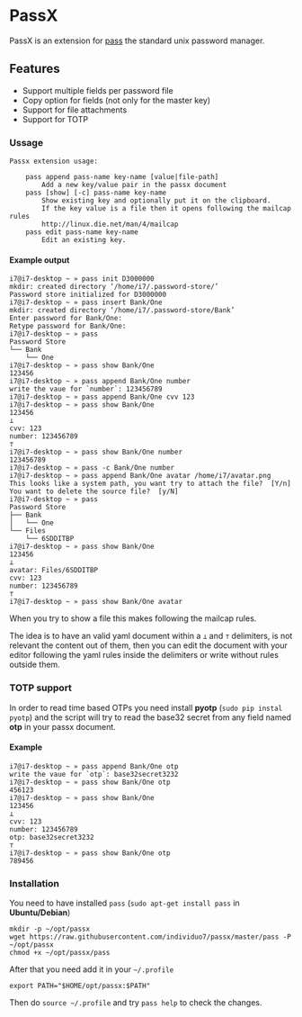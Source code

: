 # PassX

PassX is an extension for [pass](https://www.passwordstore.org/) the standard unix password manager.

## Features

  - Support multiple fields per password file
  - Copy option for fields (not only for the master key)
  - Support for file attachments
  - Support for TOTP

### Ussage

    Passx extension usage:

        pass append pass-name key-name [value|file-path]
            Add a new key/value pair in the passx document
        pass [show] [-c] pass-name key-name
            Show existing key and optionally put it on the clipboard.
            If the key value is a file then it opens following the mailcap rules
            http://linux.die.net/man/4/mailcap
        pass edit pass-name key-name
            Edit an existing key.

#### Example output

```
i7@i7-desktop ~ » pass init D3000000
mkdir: created directory ‘/home/i7/.password-store/’
Password store initialized for D3000000
i7@i7-desktop ~ » pass insert Bank/One
mkdir: created directory ‘/home/i7/.password-store/Bank’
Enter password for Bank/One: 
Retype password for Bank/One: 
i7@i7-desktop ~ » pass
Password Store
└── Bank
    └── One
i7@i7-desktop ~ » pass show Bank/One 
123456
i7@i7-desktop ~ » pass append Bank/One number
write the vaue for `number`: 123456789
i7@i7-desktop ~ » pass append Bank/One cvv 123
i7@i7-desktop ~ » pass show Bank/One 
123456
⊥
cvv: 123
number: 123456789
⊤
i7@i7-desktop ~ » pass show Bank/One number
123456789
i7@i7-desktop ~ » pass -c Bank/One number
i7@i7-desktop ~ » pass append Bank/One avatar /home/i7/avatar.png
This looks like a system path, you want try to attach the file?  [Y/n]
You want to delete the source file?  [y/N]
i7@i7-desktop ~ » pass
Password Store
├── Bank
│   └── One
└── Files
    └── 6SDDITBP
i7@i7-desktop ~ » pass show Bank/One
123456
⊥
avatar: Files/6SDDITBP
cvv: 123
number: 123456789
⊤
i7@i7-desktop ~ » pass show Bank/One avatar
```

When you try to show a file this makes following the mailcap rules.

The idea is to have an valid yaml document within a `⊥` and `⊤` delimiters, is not relevant the content out of them, then you can edit the document with your editor following the yaml rules inside the delimiters or write without rules outside them.

### TOTP support

In order to read time based OTPs you need install **pyotp** (`sudo pip instal pyotp`) and the script will try to read the base32 secret from any field named **otp** in your passx document.

#### Example

```
i7@i7-desktop ~ » pass append Bank/One otp
write the vaue for `otp`: base32secret3232
i7@i7-desktop ~ » pass show Bank/One otp
456123
i7@i7-desktop ~ » pass show Bank/One
123456
⊥
cvv: 123
number: 123456789
otp: base32secret3232
⊤
i7@i7-desktop ~ » pass show Bank/One otp
789456
```

### Installation

You need to have installed `pass` (`sudo apt-get install pass` in **Ubuntu/Debian**)

```
mkdir -p ~/opt/passx
wget https://raw.githubusercontent.com/individuo7/passx/master/pass -P ~/opt/passx
chmod +x ~/opt/passx/pass
```

After that you need add it in your `~/.profile`

```export PATH="$HOME/opt/passx:$PATH"```

Then do `source ~/.profile` and try `pass help` to check the changes.
